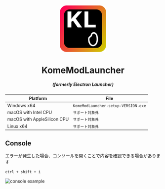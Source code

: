 <p align="center"><img src="./app/assets/images/SealCircle.svg" width="150px" height="150px" alt="aventium softworks"></p>

<h1 align="center">KomeModLauncher</h1>

<em><h5 align="center">(formerly Electron Launcher)</h5></em>

| Platform | File |
| -------- | ---- |
| Windows x64 | `KomeModLauncher-setup-VERSION.exe` |
| macOS with Intel CPU | `サポート対象外` |
| macOS with AppleSilicon CPU | `サポート対象外` |
| Linux x64 | `サポート対象外` |

## Console

エラーが発生した場合、コンソールを開くことで内容を確認できる場合があります

```console
ctrl + shift + i
```

![console example](https://i.imgur.com/T5e73jP.png)
